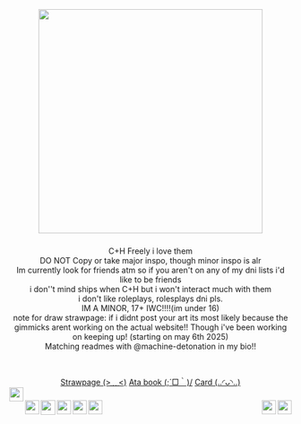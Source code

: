 
<div align="center">
  <img height="400" src="https://img.playbook.com/56ZKMXgsWqcuUIGciqpv0phInUF04XdJZZoP7L12ZYc/Z3M6Ly9wbGF5Ym9v/ay1hc3NldHMtcHVi/bGljLzIyZTVmN2Ix/LTUyYTItNDk2OS1h/MzM0LTNiOTIzZTcy/ZTU1Mw"  />
</div>

###


<p align="center">C+H Freely i love them<br>DO NOT Copy or take major inspo, though minor inspo is alr<br>Im currently look for friends atm so if you aren't on any of my dni lists i'd like to be friends<br>i don''t mind ships when C+H but i won't interact much with them<br>i don't like roleplays, rolesplays dni pls.<br>IM A MINOR, 17+ IWC!!!!(im under 16)<br>note for draw strawpage: if i didnt post your art its most likely because the gimmicks arent working on the actual website!! Though i've been working on keeping up! (starting on may 6th 2025)<br>Matching readmes with @machine-detonation in my bio!!</p><br>
<div align="center">



<p align="center"><a href="https://morgio.straw.page/">Strawpage (>﹏<)</a>
    <a href="https://morgio.atabook.org/">Ata book (;´□｀)/</a>
  <a href="https://morgiosbasics.carrd.co/">Card (..◜ᴗ◝..)</a> <br>
  <img align="left" height="25" src="https://plasticdino.net/blinkie/typoqueen.gif"  />

###

<img align="left" height="25" src="https://64.media.tumblr.com/25e2605619d8e5fe9574b4a8a698bd74/824a8a7fc9ad8c54-f2/s250x400/14c883e4ba64ba97472e0a0a44d283b9b4c666fe.gifv"  />

###

<img align="left" height="26" src="https://64.media.tumblr.com/44c01d8be819f3a9881aa4ba3a71f6c0/17f7cb44a44c0433-57/s250x400/9638e4fcc21d12980a7ae7a7df15d87b4b88ceae.gifv"  />

###

<img align="left" height="25" src="https://64.media.tumblr.com/e0a0e011485fa2f9227ebb9c29a72069/01ed5a9e1ad93e26-d0/s250x400/fb555a82a94dc0cd7765e34e68de3f15d5605fc5.gifv"  />

###

<img align="right" height="25" src="https://64.media.tumblr.com/74aa3ce6b815fa926bdba8ad695407f8/4847cff950329dce-fb/s250x400/03e8114c5b005e31331be1e37b2e8b11f27af60e.gifv"  />

###

<img align="left" height="25" src="https://64.media.tumblr.com/c09f8a60653cb14fc79a0ae5ca9b489c/26d6539201c78072-68/s250x400/3bdd2b83520657d37b44d4a1a71e8af481a8a2a0.gifv"  />

###

<img align="left" height="25" src="https://64.media.tumblr.com/7084b279e8ccdd5f134e06f27032a78b/e2ade10ba0d12280-05/s250x400/59060fa7f6074b7611dfca9e8cef3e5bae3afb26.gifv"  />

###

<img align="right" height="25" src="https://64.media.tumblr.com/ffc32fe8ffe08909969b407106b7a555/858fba5bea03910f-f2/s250x400/1a3f53198b78518539baf63a2bfcbc4ce6a61d43.gifv"  />

###

